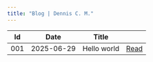 ```yaml
---
title: "Blog | Dennis C. M."
---
```


| Id  | Date       | Title       |                              |
| --- | ---------- | ----------- | ---------------------------- |
| 001 | 2025-06-29 | Hello world | [Read](001_hello_world.html) |
